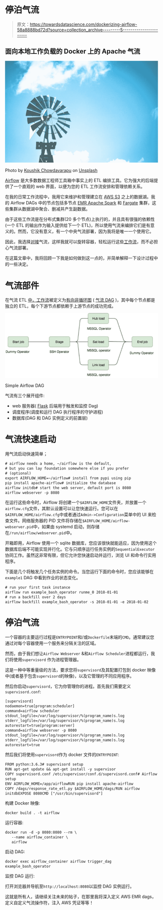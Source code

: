 # 停泊气流

> 原文：<https://towardsdatascience.com/dockerizing-airflow-58a8888bd72d?source=collection_archive---------5----------------------->

## 面向本地工作负载的 Docker 上的 Apache 气流

![](img/6037d5ef85fba1f2463fa9d58e6aa0e8.png)

Photo by [Koushik Chowdavarapu](https://unsplash.com/@koushikc?utm_source=medium&utm_medium=referral) on [Unsplash](https://unsplash.com?utm_source=medium&utm_medium=referral)

[Airflow](https://airflow.apache.org/) 是大多数数据工程师工具箱中事实上的 ETL 编排工具。它为强大的后端提供了一个直观的 web 界面，以便为您的 ETL 工作流安排和管理依赖关系。

在我的日常工作流程中，我用它来维护和管理建立在 [AWS S3](https://aws.amazon.com/s3/) 之上的数据湖。我的 Airflow DAGs 中的节点包括多节点 [EMR Apache Spark](https://aws.amazon.com/emr/) 和 [Fargate](https://aws.amazon.com/fargate/) 集群，这些集群从数据湖中聚合、删减并产生副数据。

由于这些工作流是在分布式集群(20 多个节点)上执行的，并且具有很强的依赖性(一个 ETL 的输出作为输入提供给下一个 ETL)，所以使用气流来编排它们是有意义的。然而，它没有意义，有一个中央气流部署，因为我将是唯一一个使用它。

因此，我选择[对接](https://www.docker.com/)气流，这样我就可以旋转容器，轻松运行这些[工作流](https://airflow.apache.org/concepts.html#workflows)，而不必担心气流部署。

在这篇文章中，我将回顾一下我是如何做到这一点的，并简单解释一下设计过程中的一些决定。

# 气流部件

在气流 ETL [中，工作流](https://airflow.apache.org/concepts.html#workflows)被定义为[有向非循环图](https://en.wikipedia.org/wiki/Directed_acyclic_graph) ( [气流 DAG](https://airflow.apache.org/concepts.html#dags) )，其中每个节点都是独立的 ETL，每个下游节点都依赖于上游节点的成功完成。

![](img/35883a1ff9ba71683105b67f2b82d62b.png)

Simple Airflow DAG

气流有三个展开组件:

*   web 服务器( [Flask](http://flask.pocoo.org/) 后端用于触发和监控 Dag)
*   调度程序(调度和运行 DAG 执行程序的守护进程)
*   数据库(DAG 和 DAG 实例定义的前置层)

# 气流快速启动

用气流启动快速简单；

```
# airflow needs a home, ~/airflow is the default,
# but you can lay foundation somewhere else if you prefer
# (optional)
export AIRFLOW_HOME=~/airflow# install from pypi using pip
pip install apache-airflow# initialize the database
airflow initdb# start the web server, default port is 8080
airflow webserver -p 8080
```

在运行这些命令时，Airflow 将创建一个`$AIRFLOW_HOME`文件夹，并放置一个`airflow.cfg`文件，其默认设置可以让您快速运行。您可以在`$AIRFLOW_HOME/airflow.cfg`中或者通过`Admin->Configuration`菜单中的 UI 来检查文件。网络服务器的 PID 文件将存储在`$AIRFLOW_HOME/airflow-webserver.pid`中，如果由 systemd 启动，则存储在`/run/airflow/webserver.pid`中。

开箱即用，Airflow 使用一个 sqlite 数据库，您应该很快就能适应，因为使用这个数据库后端不可能实现并行化。它与只顺序运行任务实例的`SequentialExecutor`协同工作。虽然这非常有限，但它允许您快速启动并运行，浏览 UI 和命令行实用程序。

下面是几个将触发几个任务实例的命令。当您运行下面的命令时，您应该能够在`example1` DAG 中看到作业的状态变化。

```
# run your first task instance
airflow run example_bash_operator runme_0 2018-01-01
# run a backfill over 2 days
airflow backfill example_bash_operator -s 2018-01-01 -e 2018-01-02
```

# 停泊气流

一个容器的主要运行过程是`ENTRYPOINT`和/或`Dockerfile`末端的`CMD`。通常建议您通过对每个容器使用一个服务来分隔关注的区域。

然而，由于我们想让`Airflow Webserver` &和`Airflow Scheduler`进程都运行，我们将使用`supervisord` 作为进程管理器。

这是一种中等重量级的方法，要求您将`supervisord`及其配置打包到 docker 映像中(或者基于包含`supervisord`的映像)，以及它管理的不同应用程序。

然后你启动`supervisord`，它为你管理你的进程。首先我们需要定义`supervisord.conf`:

```
[supervisord]                       
nodaemon=true[program:scheduler]                       
command=airflow scheduler                       stdout_logfile=/var/log/supervisor/%(program_name)s.log                       stderr_logfile=/var/log/supervisor/%(program_name)s.log                       autorestart=true[program:server]                       
command=airflow webserver -p 8080                       stdout_logfile=/var/log/supervisor/%(program_name)s.log                       stderr_logfile=/var/log/supervisor/%(program_name)s.log                       autorestart=true
```

然后我们将使用`supervisord`作为 docker 文件的`ENTRYPOINT`:

```
FROM python:3.6.3# supervisord setup                       
RUN apt-get update && apt-get install -y supervisor                       COPY supervisord.conf /etc/supervisor/conf.d/supervisord.conf# Airflow setup                       
ENV AIRFLOW_HOME=/app/airflowRUN pip install apache-airflow                       
COPY /dags/response_rate_etl.py $AIRFLOW_HOME/dags/RUN airflow initdbEXPOSE 8080CMD ["/usr/bin/supervisord"]
```

构建 Docker 映像:

```
docker build . -t airflow
```

运行容器:

```
docker run -d -p 8080:8080 --rm \
   --name airflow_container \
   airflow
```

启动 DAG:

```
docker exec airflow_container airflow trigger_dag example_bash_operator
```

监控 DAG 运行:

打开浏览器并导航至`http://localhost:8080`以监控 DAG 实例运行。

这就是所有人，请继续关注未来的帖子，在那里我将深入定义 AWS EMR dags，定义自定义气流操作符，注入 AWS 凭证等等！